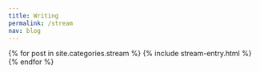 ```yaml
---
title: Writing
permalink: /stream
nav: blog
---
```


{% for post in site.categories.stream %}
{% include stream-entry.html %}
{% endfor %}